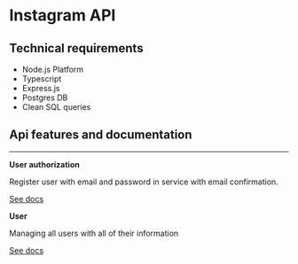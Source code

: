 # Instagram API

## Technical requirements

- Node.js Platform
- Typescript
- Express.js 
- Postgres DB
- Clean SQL queries

## Api features and documentation
---
**User authorization**
    
Register user with email and password in service with email confirmation. 

[See docs](./Auth.md)

**User**

Managing all users with all of their information

[See docs](./UserManagement.md)
